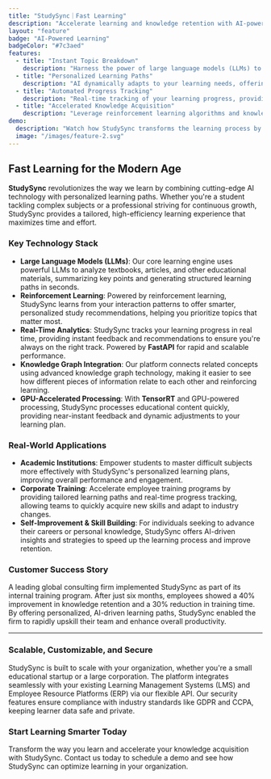 ```yaml
---
title: "StudySync｜Fast Learning"
description: "Accelerate learning and knowledge retention with AI-powered study tools—designed to help students and professionals master complex topics faster, with real-time insights and personalized recommendations."
layout: "feature"
badge: "AI-Powered Learning"
badgeColor: "#7c3aed"
features:
  - title: "Instant Topic Breakdown"
    description: "Harness the power of large language models (LLMs) to quickly break down complex topics into bite-sized, easily digestible insights, perfect for busy professionals and students alike."
  - title: "Personalized Learning Paths"
    description: "AI dynamically adapts to your learning needs, offering tailored study plans based on your goals, past performance, and preferred learning styles, ensuring maximum efficiency."
  - title: "Automated Progress Tracking"
    description: "Real-time tracking of your learning progress, providing actionable insights into your strengths and areas for improvement, making study sessions more focused and productive."
  - title: "Accelerated Knowledge Acquisition"
    description: "Leverage reinforcement learning algorithms and knowledge graph integration to speed up information retention and improve long-term recall, optimizing the learning experience."
demo:
  description: "Watch how StudySync transforms the learning process by breaking down dense materials into easy-to-understand insights and helping you master topics in record time."
  image: "/images/feature-2.svg"
---
```


## Fast Learning for the Modern Age

**StudySync** revolutionizes the way we learn by combining cutting-edge AI technology with personalized learning paths. Whether you're a student tackling complex subjects or a professional striving for continuous growth, StudySync provides a tailored, high-efficiency learning experience that maximizes time and effort.

### Key Technology Stack

- **Large Language Models (LLMs)**: Our core learning engine uses powerful LLMs to analyze textbooks, articles, and other educational materials, summarizing key points and generating structured learning paths in seconds.
- **Reinforcement Learning**: Powered by reinforcement learning, StudySync learns from your interaction patterns to offer smarter, personalized study recommendations, helping you prioritize topics that matter most.
- **Real-Time Analytics**: StudySync tracks your learning progress in real time, providing instant feedback and recommendations to ensure you're always on the right track. Powered by **FastAPI** for rapid and scalable performance.
- **Knowledge Graph Integration**: Our platform connects related concepts using advanced knowledge graph technology, making it easier to see how different pieces of information relate to each other and reinforcing learning.
- **GPU-Accelerated Processing**: With **TensorRT** and GPU-powered processing, StudySync processes educational content quickly, providing near-instant feedback and dynamic adjustments to your learning plan.

### Real-World Applications

- **Academic Institutions**: Empower students to master difficult subjects more effectively with StudySync's personalized learning plans, improving overall performance and engagement.
- **Corporate Training**: Accelerate employee training programs by providing tailored learning paths and real-time progress tracking, allowing teams to quickly acquire new skills and adapt to industry changes.
- **Self-Improvement & Skill Building**: For individuals seeking to advance their careers or personal knowledge, StudySync offers AI-driven insights and strategies to speed up the learning process and improve retention.

### Customer Success Story

A leading global consulting firm implemented StudySync as part of its internal training program. After just six months, employees showed a 40% improvement in knowledge retention and a 30% reduction in training time. By offering personalized, AI-driven learning paths, StudySync enabled the firm to rapidly upskill their team and enhance overall productivity.

---

### Scalable, Customizable, and Secure

StudySync is built to scale with your organization, whether you're a small educational startup or a large corporation. The platform integrates seamlessly with your existing Learning Management Systems (LMS) and Employee Resource Platforms (ERP) via our flexible API. Our security features ensure compliance with industry standards like GDPR and CCPA, keeping learner data safe and private.

### Start Learning Smarter Today

Transform the way you learn and accelerate your knowledge acquisition with StudySync. Contact us today to schedule a demo and see how StudySync can optimize learning in your organization.
